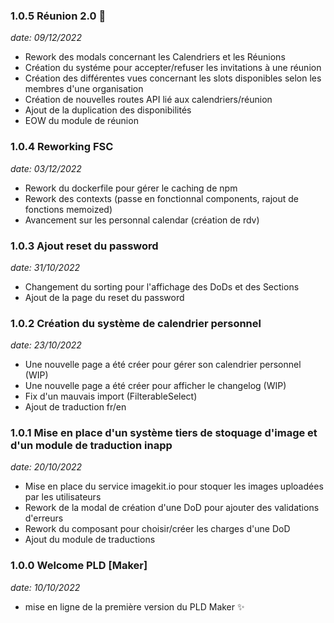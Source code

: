 
### 1.0.5 Réunion 2.0 📅
*date: 09/12/2022*

- Rework des modals concernant les Calendriers et les Réunions
- Création du systéme pour accepter/refuser les invitations à une réunion
- Création des différentes vues concernant les slots disponibles selon les membres d'une organisation
- Création de nouvelles routes API lié aux calendriers/réunion
- Ajout de la duplication des disponibilités
- EOW du module de réunion

### 1.0.4 Reworking FSC
*date: 03/12/2022*

- Rework du dockerfile pour gérer le caching de npm
- Rework des contexts (passe en fonctionnal components, rajout de fonctions memoized)
- Avancement sur les personnal calendar (création de rdv)

### 1.0.3 Ajout reset du password

*date: 31/10/2022*

- Changement du sorting pour l'affichage des DoDs et des Sections
- Ajout de la page du reset du password

### 1.0.2 Création du système de calendrier personnel

*date: 23/10/2022*

- Une nouvelle page a été créer pour gérer son calendrier personnel (WIP)
- Une nouvelle page a été créer pour afficher le changelog (WIP)
- Fix d'un mauvais import (FilterableSelect)
- Ajout de traduction fr/en

### 1.0.1 Mise en place d'un système tiers de stoquage d'image et d'un module de traduction inapp

*date: 20/10/2022*

- Mise en place du service imagekit.io pour stoquer les images uploadées par les utilisateurs
- Rework de la modal de création d'une DoD pour ajouter des validations d'erreurs
- Rework du composant pour choisir/créer les charges d'une DoD 
- Ajout du module de traductions


### 1.0.0 Welcome PLD [Maker]

*date: 10/10/2022*

- mise en ligne de la première version du PLD Maker  ✨